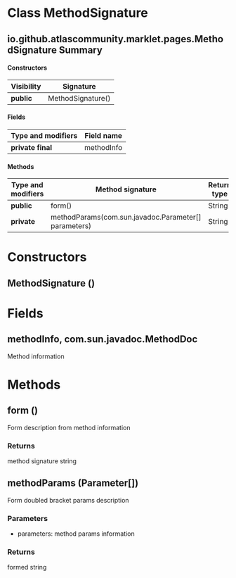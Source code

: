 Class MethodSignature
=====================
io.github.atlascommunity.marklet.pages.MethodSignature
Summary
-------
#### Constructors
| Visibility | Signature         |
| ---------- | ----------------- |
| **public** | MethodSignature() |
#### Fields
| Type and modifiers | Field name |
| ------------------ | ---------- |
| **private final**  | methodInfo |
#### Methods
| Type and modifiers | Method signature                                     | Return type |
| ------------------ | ---------------------------------------------------- | ----------- |
| **public**         | form()                                               | String      |
| **private**        | methodParams(com.sun.javadoc.Parameter[] parameters) | String      |

Constructors
============
MethodSignature ()
------------------


Fields
======
methodInfo, com.sun.javadoc.MethodDoc
-------------------------------------
Method information


Methods
=======
form ()
-------
Form description from method information
### Returns
method signature string

methodParams (Parameter[])
--------------------------
Form doubled bracket params description
### Parameters
- parameters: method params information
### Returns
formed string


